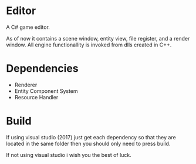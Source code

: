 # Editor

A C# game editor.

As of now it contains a scene window, entity view, file register, and a render window.
All engine functionallity is invoked from dlls created in C++.

# Dependencies

* Renderer
* Entity Component System
* Resource Handler

# Build
If using visual studio (2017) just get each dependency so that they are located in the same folder then you should only need to press build.

If not using visual studio i wish you the best of luck.
